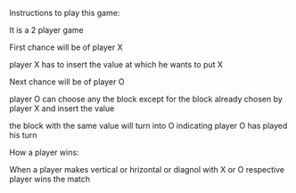 Instructions to play this game:

It is a 2 player game

First chance will be of player X

player X has to insert the value at which he wants to put X

Next chance will be of player O

player O can choose any the block except for the block already chosen by player X and insert the value 

the block with the same value will turn into O indicating player O has played his turn 

How a player wins:

When a player makes vertical or hrizontal or diagnol with X or O respective player wins the match
